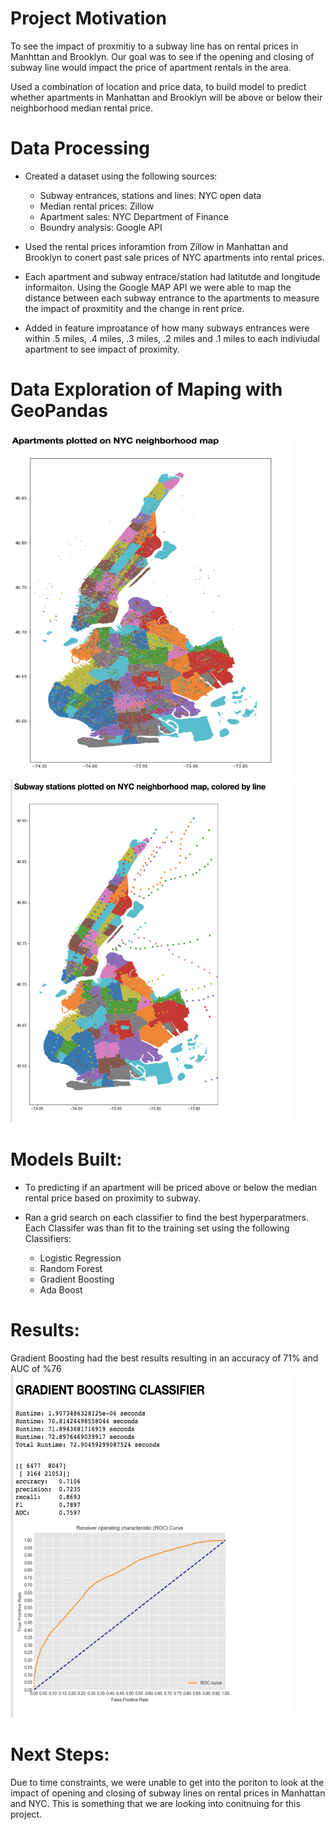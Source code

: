 # Project Motivation
To see the impact of proxmitiy to a subway line has on rental prices in Manhttan and Brooklyn. Our goal was to see if the opening and closing of subway line would impact the price of apartment rentals in the area. 

Used a combination of location and price data, to build model to predict whether apartments in Manhattan and Brooklyn will be above or below their neighborhood median rental price.


# Data Processing
* Created a dataset using the following sources: 
  - Subway entrances, stations and lines: NYC open data 
  - Median rental prices: Zillow 
  - Apartment sales: NYC Department of Finance 
  - Boundry analysis: Google API 
  
* Used the rental prices inforamtion from Zillow in Manhattan and Brooklyn to conert past sale prices of NYC apartments into rental prices. 
* Each apartment and  subway entrace/station had latitutde and longitude informaiton. Using the Google MAP API we were able to map the distance between each subway entrance to the apartments to measure the impact of proxmitity and the change in rent price. 
* Added in feature improatance of how many subways entrances were within .5 miles, .4 miles, .3 miles, .2 miles and .1 miles to each indiviudal apartment to see impact of proximity. 

# Data Exploration of Maping with GeoPandas

<img src="https://github.com/jarty13/NYC--Subway-impact-on-rental-price-/blob/master/data/Aparmtent%20sales%20.png" width="450" height="550">

<img src="https://github.com/jarty13/NYC--Subway-impact-on-rental-price-/blob/master/data/Subway%20%20map.png" width="450" height="550">


# Models Built: 
- To predicting if an apartment will be priced above or below the median rental price based on proximity to subway. 

- Ran a grid search on each classifier to find the best hyperparatmers. Each Classifer was than fit to the training set using the following Classifiers:
  * Logistic Regression 
  * Random Forest 
  * Gradient Boosting 
  * Ada Boost 

# Results: 
Gradient Boosting had the best results resulting in an accuracy of 71% and AUC of %76
<img src="https://github.com/jarty13/NYC--Subway-impact-on-rental-price-/blob/master/data/Gradient%20Boosting%20Classifier.png" width="450" height="550">

# Next Steps: 
Due to time constraints, we were unable to get into the poriton to look at the impact of opening and closing of subway lines on rental prices in Manhattan and NYC. This is something that we are looking into conitnuing for this project. 
